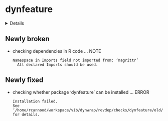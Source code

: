 # dynfeature

<details>

* Version: 1.0.0
* GitHub: NA
* Source code: https://github.com/cran/dynfeature
* Date/Publication: 2021-06-14 07:30:12 UTC
* Number of recursive dependencies: 123

Run `revdepcheck::revdep_details(, "dynfeature")` for more info

</details>

## Newly broken

*   checking dependencies in R code ... NOTE
    ```
    Namespace in Imports field not imported from: ‘magrittr’
      All declared Imports should be used.
    ```

## Newly fixed

*   checking whether package ‘dynfeature’ can be installed ... ERROR
    ```
    Installation failed.
    See ‘/home/rcannood/workspace/vib/dynwrap/revdep/checks/dynfeature/old/dynfeature.Rcheck/00install.out’ for details.
    ```

